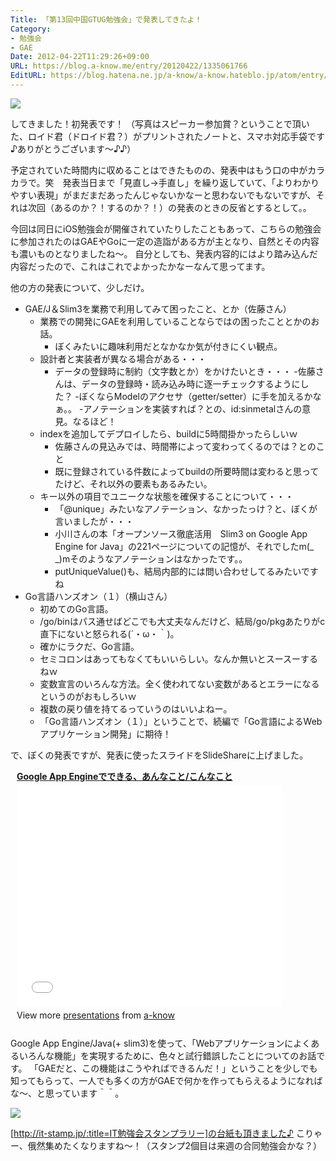 ```yaml
---
Title: 「第13回中国GTUG勉強会」で発表してきたよ！
Category:
- 勉強会
- GAE
Date: 2012-04-22T11:29:26+09:00
URL: https://blog.a-know.me/entry/20120422/1335061766
EditURL: https://blog.hatena.ne.jp/a-know/a-know.hateblo.jp/atom/entry/12921228815727979323
---
```


<img src="//lh4.ggpht.com/CMjU69rIiBtQS8E9GtGgg8yImvxtTNPVhgq39hnw5ToV3FG2pfamMcmKsIEefYC1YSBYmLDTql7lpFS94llKo2k=s400">


してきました！初発表です！
（写真はスピーカー参加賞？ということで頂いた、ロイド君（ドロイド君？）がプリントされたノートと、スマホ対応手袋です♪ありがとうございます〜♪♪）

予定されていた時間内に収めることはできたものの、発表中はもう口の中がカラカラで。笑　発表当日まで「見直し→手直し」を繰り返していて、「よりわかりやすい表現」がまだまだあったんじゃないかなーと思わないでもないですが、それは次回（あるのか？！するのか？！）の発表のときの反省とするとして。。


今回は同日にiOS勉強会が開催されていたりしたこともあって、こちらの勉強会に参加されたのはGAEやGoに一定の造詣がある方が主となり、自然とその内容も濃いものとなりましたね〜。
自分としても、発表内容的にはより踏み込んだ内容だったので、これはこれでよかったかなーなんて思ってます。


他の方の発表について、少しだけ。


- GAE/J＆Slim3を業務で利用してみて困ったこと、とか（佐藤さん）
    - 業務での開発にGAEを利用していることならではの困ったこととかのお話。
        - ぼくみたいに趣味利用だとなかなか気が付きにくい観点。
    - 設計者と実装者が異なる場合がある・・・
        - データの登録時に制約（文字数とか）をかけたいとき・・・
            -佐藤さんは、データの登録時・読み込み時に逐一チェックするようにした？
            -ぼくならModelのアクセサ（getter/setter）に手を加えるかなぁ。。
            -アノテーションを実装すれば？との、id:sinmetalさんの意見。なるほど！
    - indexを追加してデプロイしたら、buildに5時間掛かったらしいｗ
        - 佐藤さんの見込みでは、時間帯によって変わってくるのでは？とのこと
        - 既に登録されている件数によってbuildの所要時間は変わると思ってたけど、それ以外の要素もあるみたい。
    - キー以外の項目でユニークな状態を確保することについて・・・
        - 「@unique」みたいなアノテーション、なかったっけ？と、ぼくが言いましたが・・・
        - 小川さんの本「オープンソース徹底活用　Slim3 on Google App Engine for Java」の221ページについての記憶が、それでしたm(_ _)mそのようなアノテーションはなかったです。。
        - putUniqueValue()も、結局内部的には問い合わせしてるみたいですね
- Go言語ハンズオン（１）（横山さん）
    - 初めてのGo言語。
    - /go/binはパス通せばどこでも大丈夫なんだけど、結局/go/pkgあたりがc直下にないと怒られる(´・ω・｀)。
    - 確かにラクだ、Go言語。
    - セミコロンはあってもなくてもいいらしい。なんか無いとスースーするねｗ
    - 変数宣言のいろんな方法。全く使われてない変数があるとエラーになるというのがおもしろいｗ
    - 複数の戻り値を持てるっていうのはいいよねー。
    - 「Go言語ハンズオン（１）」ということで、続編で「Go言語によるWebアプリケーション開発」に期待！



で、ぼくの発表ですが、発表に使ったスライドをSlideShareに上げました。


<div style="width:425px;padding:0 0 0 10px;" id="__ss_12635978"> <strong style="display:block;margin:12px 0 4px"><a href="http://www.slideshare.net/a-know/google-app-engine-12635978" title="Google App Engineでできる、あんなこと/こんなこと" target="_blank">Google App Engineでできる、あんなこと/こんなこと</a></strong> <iframe src="//www.slideshare.net/slideshow/embed_code/12635978" width="425" height="355" frameborder="0" marginwidth="0" marginheight="0" scrolling="no"></iframe> <div style="padding:5px 0 12px"> View more <a href="http://www.slideshare.net/" target="_blank">presentations</a> from <a href="http://www.slideshare.net/a-know" target="_blank">a-know</a> </div> </div>


Google App Engine/Java(+ slim3)を使って、「Webアプリケーションによくあるいろんな機能」を実現するために、色々と試行錯誤したことについてのお話です。
「GAEだと、この機能はこうやればできるんだ！」ということを少しでも知ってもらって、一人でも多くの方がGAEで何かを作ってもらえるようになればな〜、と思っています＾＾。



<img src="//lh3.ggpht.com/qrq8ie6VTTvWgYT7iHwTikDfo1dnZ42HDGFCmqsd9jTJcYvlOwhsC1nM_64LPyX5ZnSjunLBBungjBs2A9N2S5o=s400">


[http://it-stamp.jp/:title=IT勉強会スタンプラリー]の台紙も頂きました♪
こりゃー、俄然集めたくなりますね〜！（スタンプ2個目は来週の合同勉強会かな？）


<script src="https://moshi-moshi.moshimo.works/moshimoshi/a_know_blog/20120422-1335061766?title=%E3%80%8C%E7%AC%AC13%E5%9B%9E%E4%B8%AD%E5%9B%BDGTUG%E5%8B%89%E5%BC%B7%E4%BC%9A%E3%80%8D%E3%81%A7%E7%99%BA%E8%A1%A8%E3%81%97%E3%81%A6%E3%81%8D%E3%81%9F%E3%82%88%EF%BC%81"></script>
